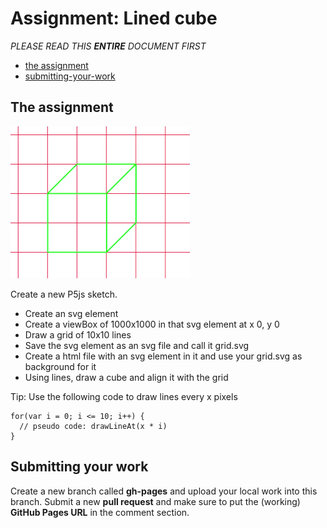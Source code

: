 # Assignment: Lined cube

*PLEASE READ THIS **ENTIRE** DOCUMENT FIRST*

* [the assignment](#the-assignment)
* [submitting-your-work](#submitting-your-work)


## The assignment

![endresult](endresult.png)

Create a new P5js sketch.

* Create an svg element
* Create a viewBox of 1000x1000 in that svg element at x 0, y 0
* Draw a grid of 10x10 lines
* Save the svg element as an svg file and call it grid.svg
* Create a html file with an svg element in it and use your grid.svg as background for it
* Using lines, draw a cube and align it with the grid

Tip: Use the following code to draw lines every x pixels
```
for(var i = 0; i <= 10; i++) {
  // pseudo code: drawLineAt(x * i)
}
```

## Submitting your work
Create a new branch called **gh-pages** and upload your local work into this branch. Submit a new **pull request** and make sure to put the (working) **GitHub Pages URL** in the comment section. 
